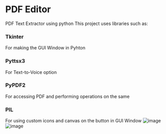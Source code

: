 # PDF Editor
PDF Text Extractor using python
This project uses libraries such as:
### Tkinter
For making the GUI Window in Pyhton
### Pyttsx3
For Text-to-Voice option
### PyPDF2
For accessing PDF and performing operations on the same
### PIL
For using custom icons and canvas on the button in GUI Window
![image](https://github.com/user-attachments/assets/80eec178-1b64-4e92-acc8-e948cc99814e)
![image](https://github.com/user-attachments/assets/3ce5b8d8-0674-4ba5-9f2e-850f2963c417)
